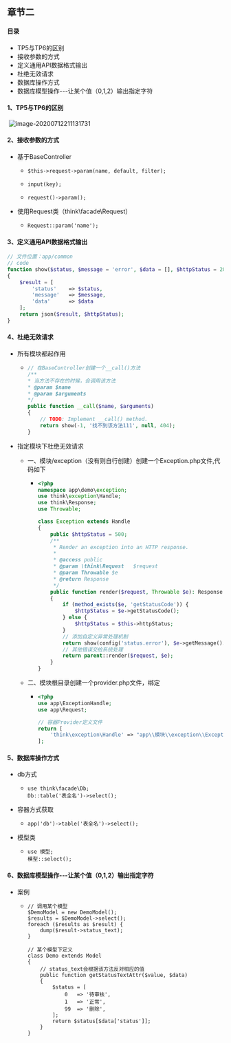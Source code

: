 ## 章节二

#### 目录

- TP5与TP6的区别
- 接收参数的方式
- 定义通用API数据格式输出
- 杜绝无效请求
- 数据库操作方式
- 数据库模型操作---让某个值（0,1,2）输出指定字符



#### 1、TP5与TP6的区别

​	![image-20200712211131731](D:\wamp\www\Conclusions\images\image-20200712211131731.png)



#### 2、接收参数的方式

- 基于BaseController

  - ```
    $this->request->param(name, default, filter);
    ```

  - ```
    input(key);
    ```

  - ```
    request()->param();
    ```

- 使用Request类（think\facade\Request）

  - ```
    Request::param('name');
    ```

#### 3、定义通用API数据格式输出

```php
// 文件位置：app/common
// code
function show($status, $message = 'error', $data = [], $httpStatus = 200)
{
    $result = [
        'status'    => $status,
        'message'   => $message,
        'data'      => $data
    ];
    return json($result, $httpStatus);
}
```

#### 4、杜绝无效请求

- 所有模块都起作用

  - ```php
    // 在BaseController创建一个__call()方法
    /**
    * 当方法不存在的时候，会调用该方法
    * @param $name
    * @param $arguments
    */
    public function __call($name, $arguments)
    {
    	// TODO: Implement __call() method.
    	return show(-1, '找不到该方法111', null, 404);
    }
    ```

- 指定模块下杜绝无效请求

  - 一、模块/exception（没有则自行创建）创建一个Exception.php文件,代码如下

    - ```php
      <?php
      namespace app\demo\exception;
      use think\exception\Handle;
      use think\Response;
      use Throwable;
      
      class Exception extends Handle
      {
          public $httpStatus = 500;
          /**
           * Render an exception into an HTTP response.
           *
           * @access public
           * @param \think\Request   $request
           * @param Throwable $e
           * @return Response
           */
          public function render($request, Throwable $e): Response
          {
              if (method_exists($e, 'getStatusCode')) {
                  $httpStatus = $e->getStatusCode();
              } else {
                  $httpStatus = $this->httpStatus;
              }
              // 添加自定义异常处理机制
              return show(config('status.error'), $e->getMessage().'1111111111111', [], $httpStatus);
              // 其他错误交给系统处理
              return parent::render($request, $e);
          }
      }
      
      ```

  - 二、模块根目录创建一个provider.php文件，绑定

    - ```php
      <?php
      use app\ExceptionHandle;
      use app\Request;
      
      // 容器Provider定义文件
      return [
          'think\exception\Handle' => "app\\模块\\exception\\Exception",
      ];
      ```

#### 5、数据库操作方式

- db方式

  - ```
    use think\facade\Db;
    Db::table('表全名')->select();
    ```

- 容器方式获取

  - ```
    app('db')->table('表全名')->select();
    ```

- 模型类

  - ```
    use 模型;
    模型::select();
    ```

#### 6、数据库模型操作---让某个值（0,1,2）输出指定字符

- 案例

  - ```
    // 调用某个模型
    $DemoModel = new DemoModel();
    $results = $DemoModel->select();
    foreach ($results as $result) {
    	dump($result->status_text);
    }
    
    // 某个模型下定义
    class Demo extends Model
    {	
    	// status_text会根据该方法反对相应的值
        public function getStatusTextAttr($value, $data)
        {
            $status = [
                0   => '待审核',
                1   => '正常',
                99  => '删除',
            ];
            return $status[$data['status']];
        }
    }
    ```

    

